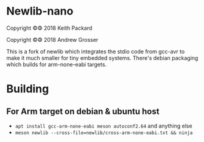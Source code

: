 # Newlib-nano
Copyright ©🄯 2018 Keith Packard

Copyright ©🄯 2018 Andrew Grosser

This is a fork of newlib which integrates the stdio code from gcc-avr
to make it much smaller for tiny embedded systems. There's debian
packaging which builds for arm-none-eabi targets.


# Building

## For Arm target on debian & ubuntu host
* ```apt install gcc-arm-none-eabi meson autoconf2.64``` and anything else
* ```meson newlib --cross-file=newlib/cross-arm-none-eabi.txt && ninja```
